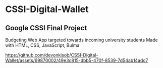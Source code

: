 # CSSI-Digital-Wallet
## Google CSSI Final Project
Budgeting Web App targeted towards incoming university students
Made with HTML, CSS, JavaScript, Bulma

https://github.com/devonkisob/CSSI-Digital-Wallet/assets/69870002/49e3c815-dbb5-470f-8539-7d54ab14adc7

